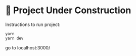# 🚧 Project Under Construction

Instructions to run project:

``` 
yarn
yarn dev 
```

go to localhost:3000/
